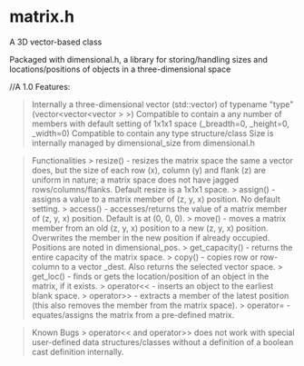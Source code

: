 # matrix.h
A 3D vector-based class

Packaged with dimensional.h, a library for storing/handling sizes and locations/positions of objects in a three-dimensional space

//A 1.0 Features:
  > Internally a three-dimensional vector (std::vector) of typename "type" (vector<vector<vector<type> > >)
  > Compatible to contain a any number of members with default setting of 1x1x1 space (_breadth=0, _height=0, _width=0)
  > Compatible to contain any type structure/class
  > Size is internally managed by dimensional_size from dimensional.h
  
  > Functionalities
    > resize() - resizes the matrix space the same a vector does, but the size of each row (x), column (y) and flank (z) are uniform in nature; a matrix space does not have jagged rows/columns/flanks. Default resize is a 1x1x1 space.
    > assign() - assigns a value to a matrix member of (z, y, x) position. No default setting.
    > access() - accesses/returns the value of a matrix member of (z, y, x) position. Default is at (0, 0, 0).
    > move() - moves a matrix member from an old (z, y, x) position to a new (z, y, x) position. Overwrites the member in the new position if already occupied. Positions are noted in dimensional_pos<type>.
    > get_capacity() - returns the entire capacity of the matrix space.
    > copy() - copies row or row-column to a vector _dest. Also returns the selected vector space.
    > get_loc() - finds or gets the location/position of an object in the matrix, if it exists.
    > operator<< - inserts an object to the earliest blank space.
    > operator>> - extracts a member of the latest position (this also removes the member from the matrix space).
    > operator= - equates/assigns the matrix from a pre-defined matrix.
  
  > Known Bugs
    > operator<< and operator>> does not work with special user-defined data structures/classes without a definition of a boolean cast definition internally.
